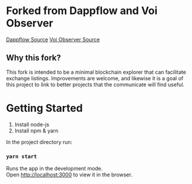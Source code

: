 # Forked from Dappflow and Voi Observer

[Dappflow Source](https://github.com/intelli-scripts/dappflow)
[Voi Observer Source](https://github.com/d13co/voi-observer)

## Why this fork?

This fork is intended to be a minimal blockchain explorer that can facilitate exchange listings.
Improvements are welcome, and likewise it is a goal of this project to link to better projects that the communicate will find useful.

# Getting Started

1. Install node-js
2. Install npm & yarn

In the project directory run:

### `yarn start`

Runs the app in the development mode.\
Open [http://localhost:3000](http://localhost:3000) to view it in the browser.

